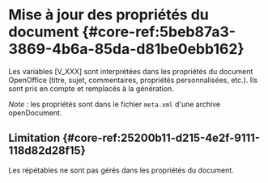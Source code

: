 # Mise à jour des propriétés du document {#core-ref:5beb87a3-3869-4b6a-85da-d81be0ebb162}

Les variables [V_XXX] sont interprétées dans les propriétés du document OpenOffice
(titre, sujet, commentaires, propriétés personnalisées, etc.). Ils sont pris
en compte et remplacés à la génération.

*Note* : les propriétés sont dans le fichier `meta.xml` d'une archive 
openDocument.

## Limitation {#core-ref:25200b11-d215-4e2f-9111-118d82d28f15}

Les répétables ne sont pas gérés dans les propriétés du document.